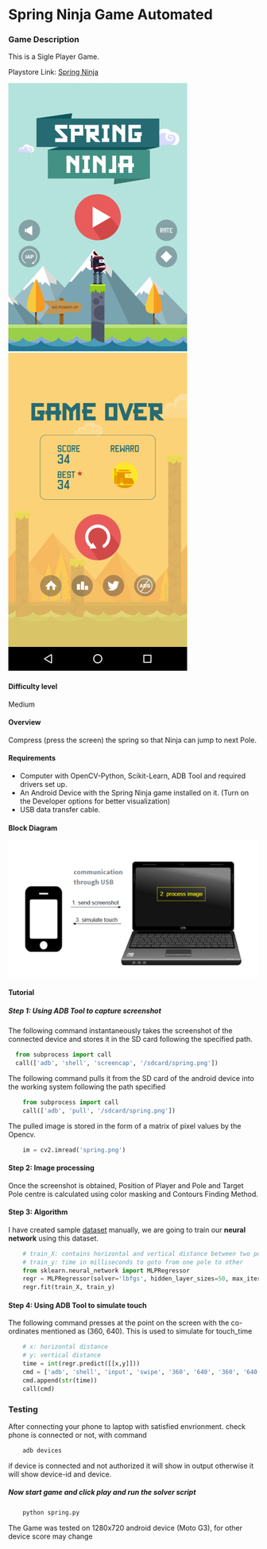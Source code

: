 # Spring Ninja Game Automated

### Game Description
This is a Sigle Player Game.

Playstore Link: [Spring Ninja](https://play.google.com/store/apps/details?id=com.ketchapp.springninja&hl=en)

![Image](/Images/spring1.png)
![Image](/Images/spring2.png)

#### Difficulty level
Medium

#### Overview

Compress (press the screen) the spring so that Ninja can jump to next Pole.  

#### Requirements
- Computer with OpenCV-Python, Scikit-Learn, ADB Tool and required drivers set up.
- An Android Device with the Spring Ninja game installed on it. (Turn on the Developer options for better visualization)
- USB data transfer cable.

#### Block Diagram

![BlockDiagram](/Images/BlockDiagram.png)

#### Tutorial
##### Step 1: Using ADB Tool to capture screenshot
The following command instantaneously takes the screenshot of the connected device and stores it in the SD card following the specified path.

```python
  from subprocess import call
  call(['adb', 'shell', 'screencap', '/sdcard/spring.png'])
```

The following command pulls it from the SD card of the android device into the working system following the path specified

```python
	from subprocess import call
	call(['adb', 'pull', '/sdcard/spring.png'])
```

The pulled image is stored in the form of a matrix of pixel values by the Opencv.
```python
	im = cv2.imread('spring.png')
```


#### Step 2: Image processing

Once the screenshot is obtained, Position of Player and Pole and Target Pole centre is calculated using color masking and Contours Finding Method.

#### Step 3: Algorithm

I have created sample [dataset](/data.csv) manually, we are going to train our **neural network** using this
dataset.
```python
	# train_X: contains horizontal and vertical distance between two poles
	# train_y: time in milliseconds to goto from one pole to other
	from sklearn.neural_network import MLPRegressor
    regr = MLPRegressor(solver='lbfgs', hidden_layer_sizes=50, max_iter=1000, random_state=1)
	regr.fit(train_X, train_y)
```

#### Step 4: Using ADB Tool to simulate touch

The following command presses at the point on the screen with the co-ordinates mentioned as (360, 640). This is used to simulate for touch_time
```python
	# x: horizontal distance
	# y: vertical distance
	time = int(regr.predict([[x,y]]))
    cmd = ['adb', 'shell', 'input', 'swipe', '360', '640', '360', '640']
    cmd.append(str(time))
    call(cmd)
```
### Testing

After connecting your phone to laptop with satisfied envrionment.
check phone is connected or not, with command

```bash
	adb devices
```
if device is connected and not authorized it will show in output otherwise it will show device-id and device.

##### Now start game and click play and run the solver script

```bash
	python spring.py
```

The Game was tested on 1280x720 android device (Moto G3), for other device score may change
